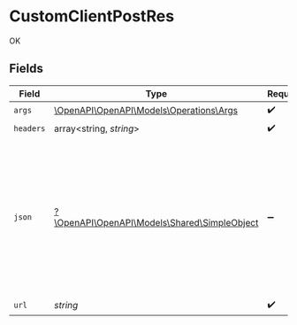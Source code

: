 # CustomClientPostRes

OK


## Fields

| Field                                                                                                                                                          | Type                                                                                                                                                           | Required                                                                                                                                                       | Description                                                                                                                                                    |
| -------------------------------------------------------------------------------------------------------------------------------------------------------------- | -------------------------------------------------------------------------------------------------------------------------------------------------------------- | -------------------------------------------------------------------------------------------------------------------------------------------------------------- | -------------------------------------------------------------------------------------------------------------------------------------------------------------- |
| `args`                                                                                                                                                         | [\OpenAPI\OpenAPI\Models\Operations\Args](../../Models/Operations/Args.md)                                                                                     | :heavy_check_mark:                                                                                                                                             | N/A                                                                                                                                                            |
| `headers`                                                                                                                                                      | array<string, *string*>                                                                                                                                        | :heavy_check_mark:                                                                                                                                             | N/A                                                                                                                                                            |
| `json`                                                                                                                                                         | [?\OpenAPI\OpenAPI\Models\Shared\SimpleObject](../../Models/Shared/SimpleObject.md)                                                                            | :heavy_minus_sign:                                                                                                                                             | A simple object that uses all our supported primitive types and enums and has optional properties.<br/><br/>[A link to the external docs.](https://speakeasy.com/docs) |
| `url`                                                                                                                                                          | *string*                                                                                                                                                       | :heavy_check_mark:                                                                                                                                             | N/A                                                                                                                                                            |